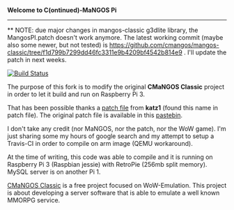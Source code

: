 **Welcome to C(ontinued)-MaNGOS Pi**

----------

** NOTE: due major changes in mangos-classic g3dlite library, the MangosPI.patch doesn't work anymore. The latest working commit (maybe also some newer, but not tested) is https://github.com/cmangos/mangos-classic/tree/f1d799b7299dd46fc3311e9b4209bf4542b814e9 . I'll update the patch in next weeks.

[![Build Status](https://www.travis-ci.org/Morlackx/mangos-classic-raspberry-pi.svg?branch=master)](https://www.travis-ci.org/Morlackx/mangos-classic-raspberry-pi)

The purpose of this fork is to modify the original **CMaNGOS Classic** project in order to let it build and run on Raspberry Pi 3.

That has been possible thanks a [patch file](https://github.com/Morlackx/mangos-classic-raspberry-pi/blob/master/MangosPI.patch) from **katz1** (found this name in patch file). The original patch file is available in this [pastebin](https://pastebin.com/ZKNWcBPY).

I don't take any credit (nor MaNGOS, nor the patch, nor the WoW game). I'm just sharing some my hours of google search and my attempt to setup a Travis-CI in order to compile on arm image (QEMU workaround).

At the time of writing, this code was able to compile and it is running on Raspberry Pi 3 (Raspbian jessie) with RetroPie (256mb split memory). MySQL server is on another Pi 1. 

[CMaNGOS Classic](https://github.com/cmangos/mangos-classic)  is a free project focused on WoW-Emulation. This project is about developing a server software that is able to emulate a well known MMORPG service.
